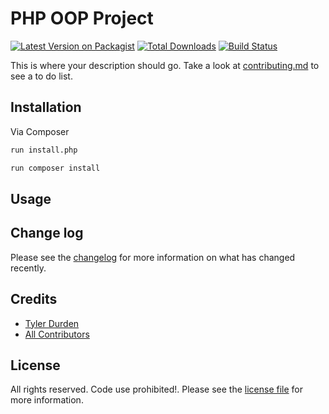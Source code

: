 # PHP OOP Project

[![Latest Version on Packagist][ico-version]][link-packagist]
[![Total Downloads][ico-downloads]][link-downloads]
[![Build Status][ico-travis]][link-travis]


This is where your description should go. Take a look at [contributing.md](contributing.md) to see a to do list.

## Installation

Via Composer

``` bash
run install.php
```

``` bash
run composer install
```

## Usage

## Change log

Please see the [changelog](changelog.md) for more information on what has changed recently.

## Credits

- [Tyler Durden][link-author]
- [All Contributors][link-contributors]

## License

All rights reserved. Code use prohibited!. Please see the [license file](license.md) for more information.

[ico-version]: https://img.shields.io/packagist/v/paperstreet/ui.svg?style=flat-square
[ico-downloads]: https://img.shields.io/packagist/dt/paperstreet/ui.svg?style=flat-square
[ico-travis]: https://img.shields.io/travis/paperstreet/ui/master.svg?style=flat-square
[ico-styleci]: https://styleci.io/repos/12345678/shield

[link-packagist]: https://packagist.org/packages/paperstreet/ui
[link-downloads]: https://packagist.org/packages/paperstreet/ui
[link-travis]: https://travis-ci.org/paperstreet/ui
[link-styleci]: https://styleci.io/repos/12345678
[link-author]: https://github.com/paperstreet
[link-contributors]: ../../contributors
